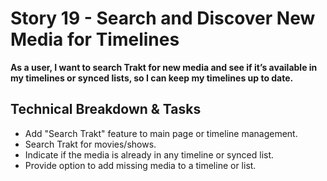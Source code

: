 # Story 19 - Search and Discover New Media for Timelines

**As a user, I want to search Trakt for new media and see if it’s available in my timelines or synced lists, so I can keep my timelines up to date.**

## Technical Breakdown & Tasks
- Add "Search Trakt" feature to main page or timeline management.
- Search Trakt for movies/shows.
- Indicate if the media is already in any timeline or synced list.
- Provide option to add missing media to a timeline or list.
